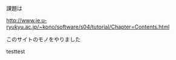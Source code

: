 課題は  

http://www.ie.u-ryukyu.ac.jp/~kono/software/s04/tutorial/Chapter=Contents.html  

このサイトのモノをやりました 

testtest

